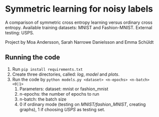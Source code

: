 # Symmetric learning for noisy labels
A comparison of symmetric cross entropy learning versus ordinary cross entropy. Available training datasets: MNIST and Fashion-MNIST. External testing: USPS.

Project by Moa Andersson, Sarah Narrowe Danielsson and Emma Schüldt

## Running the code

1. Run ```pip install requirements.txt```
2. Create three directories, called: *log*, *model* and *plots*.
3. Run the code by ```python models.py <dataset> <n-epochs> <n-batch> <0|1>```
   1. Parameters: dataset: mnist or fashion_mnist
   2. n-epochs: the number of epochs to run
   3. n-batch: the batch size
   4. 0 if ordinary mode (testing on *MNIST/fashion_MNIST*, creating graphs), 1 if choosing *USPS* as testing set. 
